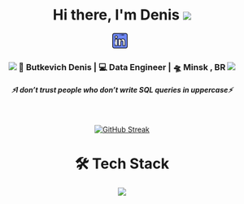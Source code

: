 <div align="center">
   <h1>Hi there, I'm Denis <img src="https://media.giphy.com/media/hvRJCLFzcasrR4ia7z/giphy.gif" width="25px"> </h1>

</div>

<p align='center'>
   <a href="https://www.linkedin.com/in/denis-butkevich/"><img height="30" src="https://raw.githubusercontent.com/8bithemant/8bithemant/master/linkedin.png?raw=true"></a>&nbsp;&nbsp;
</p>

<div align="center">
<h3><img src="https://media.giphy.com/media/WUlplcMpOCEmTGBtBW/giphy.gif" width="30"> 
🙎 Butkevich Denis | 💻 Data Engineer | 🛸 Minsk , BR 
<img src="https://media.giphy.com/media/WUlplcMpOCEmTGBtBW/giphy.gif" width="30"></h3>
</div>

<h5 align="center">
   <i>⚡️I don’t trust people who don’t write SQL queries in uppercase⚡️</i>
</h5>

<br> 

<div align='center'>

[![GitHub Streak](https://github-readme-streak-stats.herokuapp.com?user=DeniskaButkevich&theme=gruvbox&border_radius=4.6)](https://git.io/streak-stats)
 </div>

<h1 align='center'>
 🛠 Tech Stack
</h1>



<div align='center'>

   <img src="https://media.giphy.com/media/uba6y6W8oi7V6IGFQj/giphy.gif" width="200px">

 </div>

